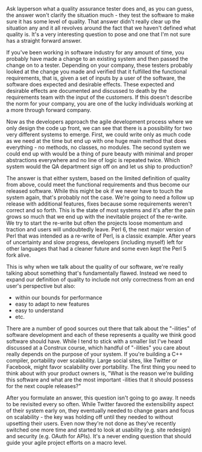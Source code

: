Ask layperson what a quality assurance tester does and, as you can guess, the
answer won't clarify the situation much - they test the software to make sure
it has some level of quality. That answer didn't really clear up the situation
any and it all revolves around the fact that we haven't defined what quality
is. It's a very interesting question to pose and one that I'm not sure has a
straight forward answer.

If you've been working in software industry for any amount of time, you probably
have made a change to an existing system and then passed the change on to a tester.
Depending on your company, these testers probably looked at the change you made
and verified that it fulfilled the functional requirements, that is, given a set
of inputs by a user of the software, the software does expected and desirable
effects. These expected and desirable effects are documented and discussed to
death by the requirements team with the input of the customers. If this doesn't
describe the norm for your company, you are one of the lucky individuals working
at a more through forward company.

Now as the developers approach the agile development process where we only design
the code up front, we can see that there is a possibility for two very different
systems to emerge. First, we could write only as much code as we need at the time
but end up with one huge main method that does everything - no methods, no classes,
no modules. The second system we could end up with would be a thing of pure beauty
with minimal and proper abstractions everywhere and no line of logic is repeated
twice. Which system would the QA department sign off on and let us ship to production?

The answer is that either system, based on the limited definition of quality from above,
could meet the functional requirements and thus become our released software. While this
might be ok if we never have to touch the system again, that's probably not the case.
We're going to need a follow up release with additional features, fixes because some
requirements weren't correct and so forth. This is the state of most systems and it's
after the pain grows so much that we end up with the inevitable project of the re-write.
We try to start the re-write but often the projects loose momentum and traction and users
will undoubtedly leave. Perl 6, the next major version of Perl that was intended as a
re-write of Perl, is a classic example. After years of uncertainty and slow progress,
developers (including myself) left for other languages that had a cleaner future and some
even kept the Perl 5 fork alive.

This is why when we talk about the quality of our software, we're really talking about
something that's fundamentally flawed. Instead we need to expand our definition of quality
to include not only correctness from an end user's perspective but also:

* within our bounds for performance
* easy to adapt to new features
* easy to understand
* etc.

There are a number of good sources out there that talk about the "-ilities" of software
development and each of these represents a quality we think good software should have. While
I tend to stick with a smaller list I've heard discussed at a Construx course, which handful
of "-ilities" you care about really depends on the purpose of your system. If you're building
a C++ compiler, portability over scalability. Large social sites, like Twitter or Facebook,
might favor scalability over portability. The first thing you need to think about with your
product owners is, "What is the reason we're building this software and what are the most
important -ilities that it should possess for the next couple releases?"

After you formulate an answer, this question isn't going to go away. It needs to be revisited
every so often. While Twitter favored the extensibility aspect of their system early on, they
eventually needed to change gears and focus on scalability - the key was holding off until
they needed to without upsetting their users. Even now they're not done as they've recently
switched one more time and started to look at usability (e.g. site redesign) and security
(e.g. OAuth for APIs). It's a never ending question that should guide your agile project
efforts on a macro level.